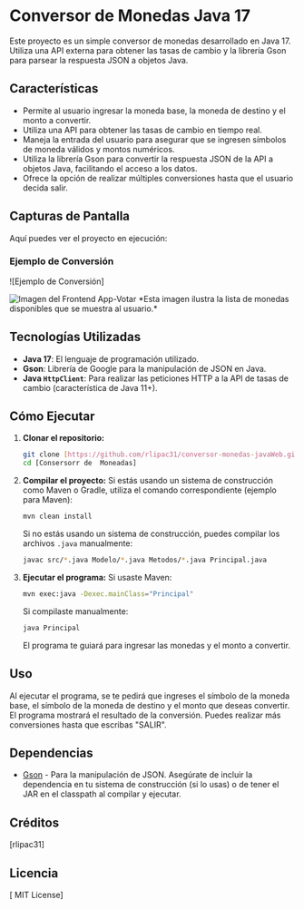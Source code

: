 # Conversor de Monedas Java 17

Este proyecto es un simple conversor de monedas desarrollado en Java 17. Utiliza una API externa para obtener las tasas de cambio y la librería Gson para parsear la respuesta JSON a objetos Java.

## Características

* Permite al usuario ingresar la moneda base, la moneda de destino y el monto a convertir.
* Utiliza una API para obtener las tasas de cambio en tiempo real.
* Maneja la entrada del usuario para asegurar que se ingresen símbolos de moneda válidos y montos numéricos.
* Utiliza la librería Gson para convertir la respuesta JSON de la API a objetos Java, facilitando el acceso a los datos.
* Ofrece la opción de realizar múltiples conversiones hasta que el usuario decida salir.

## Capturas de Pantalla

Aquí puedes ver el proyecto en ejecución:

### Ejemplo de Conversión

![Ejemplo de Conversión]

<img src="https://i.ibb.co/4w1SQtJL/" alt="Imagen del Frontend App-Votar">
*Esta imagen ilustra la lista de monedas disponibles que se muestra al usuario.*



## Tecnologías Utilizadas

* **Java 17**: El lenguaje de programación utilizado.
* **Gson**: Librería de Google para la manipulación de JSON en Java.
* **Java `HttpClient`**: Para realizar las peticiones HTTP a la API de tasas de cambio (característica de Java 11+).

## Cómo Ejecutar

1.  **Clonar el repositorio:**
    ```bash
    git clone [https://github.com/rlipac31/conversor-monedas-javaWeb.git](https://github.com/rlipac31/conversor-monedas-javaWeb.git)
    cd [Consersorr de  Moneadas]
    ```

2.  **Compilar el proyecto:**
    Si estás usando un sistema de construcción como Maven o Gradle, utiliza el comando correspondiente (ejemplo para Maven):
    ```bash
    mvn clean install
    ```
    Si no estás usando un sistema de construcción, puedes compilar los archivos `.java` manualmente:
    ```bash
    javac src/*.java Modelo/*.java Metodos/*.java Principal.java
    ```

3.  **Ejecutar el programa:**
    Si usaste Maven:
    ```bash
    mvn exec:java -Dexec.mainClass="Principal"
    ```
    Si compilaste manualmente:
    ```bash
    java Principal
    ```

    El programa te guiará para ingresar las monedas y el monto a convertir.

## Uso

Al ejecutar el programa, se te pedirá que ingreses el símbolo de la moneda base, el símbolo de la moneda de destino y el monto que deseas convertir. El programa mostrará el resultado de la conversión. Puedes realizar más conversiones hasta que escribas "SALIR".

## Dependencias

* [Gson](https://github.com/google/gson) - Para la manipulación de JSON. Asegúrate de incluir la dependencia en tu sistema de construcción (si lo usas) o de tener el JAR en el classpath al compilar y ejecutar.

## Créditos

[rlipac31]

## Licencia

[ MIT License]

